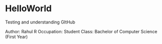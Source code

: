 # HelloWorld
Testing and understanding GItHub

Author: Rahul R
Occupation: Student
Class: Bachelor of Computer Science (First Year)
